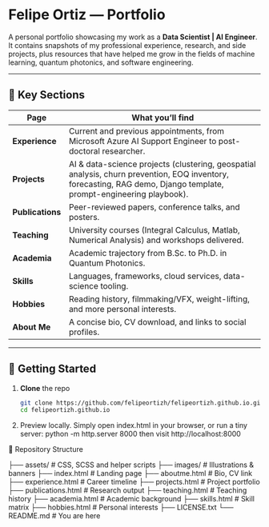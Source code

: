 # Felipe Ortiz — Portfolio


A personal portfolio showcasing my work as a **Data Scientist | AI Engineer**.  
It contains snapshots of my professional experience, research, and side projects, plus resources that have helped me grow in the fields of machine learning, quantum photonics, and software engineering.

---

## 📌 Key Sections

| Page | What you’ll find |
|------|------------------|
| **Experience**      | Current and previous appointments, from Microsoft Azure AI Support Engineer to post-doctoral researcher. |
| **Projects**        | AI & data-science projects (clustering, geospatial analysis, churn prevention, EOQ inventory, forecasting, RAG demo, Django template, prompt-engineering playbook). |
| **Publications**    | Peer-reviewed papers, conference talks, and posters. |
| **Teaching**        | University courses (Integral Calculus, Matlab, Numerical Analysis) and workshops delivered. |
| **Academia**        | Academic trajectory from B.Sc. to Ph.D. in Quantum Photonics. |
| **Skills**          | Languages, frameworks, cloud services, data-science tooling. |
| **Hobbies**         | Reading history, filmmaking/VFX, weight-lifting, and more personal interests. |
| **About Me**        | A concise bio, CV download, and links to social profiles. |


---

## 🚀 Getting Started

1. **Clone** the repo  
   ```bash
   git clone https://github.com/felipeortizh/felipeortizh.github.io.git
   cd felipeortizh.github.io

2. Preview locally.
   Simply open index.html in your browser, or run a tiny server:
   python -m http.server 8000 
   then visit http://localhost:8000


📂 Repository Structure


├── assets/              # CSS, SCSS and helper scripts
├── images/              # Illustrations & banners
├── index.html           # Landing page
├── aboutme.html         # Bio, CV link
├── experience.html      # Career timeline
├── projects.html        # Project portfolio
├── publications.html    # Research output
├── teaching.html        # Teaching history
├── academia.html        # Academic background
├── skills.html          # Skill matrix
├── hobbies.html         # Personal interests
├── LICENSE.txt
└── README.md            # You are here
